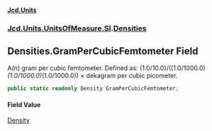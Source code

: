 #### [Jcd.Units](index.md 'index')
### [Jcd.Units.UnitsOfMeasure.SI](Jcd.Units.UnitsOfMeasure.SI.md 'Jcd.Units.UnitsOfMeasure.SI').[Densities](Densities.md 'Jcd.Units.UnitsOfMeasure.SI.Densities')

## Densities.GramPerCubicFemtometer Field

A(n) gram per cubic femtometer. Defined as: (1.0/10.0)/((1.0/1000.0)*(1.0/1000.0)*(1.0/1000.0)) × dekagram per cubic picometer.

```csharp
public static readonly Density GramPerCubicFemtometer;
```

#### Field Value
[Density](Density.md 'Jcd.Units.UnitTypes.Density')
